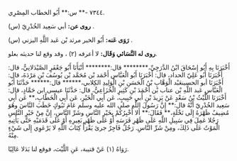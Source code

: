 ٧٣٤٤ -** س:** أَبُو الخطاب المِصْرِي.

**روى عن:** أبي سَعِيد الخُدْرِيّ (س) .

**رَوَى عَنه:** أَبُو الخير مرثد بْن عَبد اللَّهِ اليزني (س) .

**روى له النَّسَائي وَقَال:** لا أعرفه (٢) ، وقد وقع لنا حديثه بعلو.

أَخْبَرَنَا بِهِ أَبُو إِسْحَاقَ ابْنُ الدَّرَجِيِّ،******** قال:******** أَنْبَأَنَا أَبُو جَعْفَرٍ الصَّيْدَلانِيُّ، قال: أَخْبَرَنَا أَبُو عَلِيّ الحداد، قال: أَخْبَرَنَا أَبُو الْعَبَّاس أَحْمَد بْن مُحَمَّد بْن يُوسُفَ بْنِ مَرْدَةَ، قال: أَخْبَرَنَا أبو الحسينعَبْد الْوَهَّابِ بْنُ الْحَسَنِ بْنِ الْوَلِيدِ الكِلابي،****** قال:****** حَدَّثَنَا أَبُو الْعَبَّاسِ عَبد اللَّهِ بْن عتاب بْن أَحْمَدَ بْنِ كَثِيرٍ الْخُزَاعِيُّ، قال: حَدَّثَنَا عيسى ابن حَمَّادٍ، قال: أَخْبَرَنَا اللَّيْثُ بْنُ سَعْدٍ عَنْ يَزِيدَ بْنِ أَبي حَبِيبٍ، عَن أَبِي الْخَيْرِ، عَن أَبِي الْخَطَّابِ،** عَن أَبِي سَعِيد الخُدْرِيّ أَنَّهُ قال:** إِنَّ رَسُولَ اللَّهِ صلى الله عليه وسلم عَامَ تَبُوكٍ خَطَبَ النَّاسَ وهُوَ مُضِيفٌ ظَهْرَهُ إِلَى نَخْلَةٍ،** فَقَالَ:** أَلا أُخْبِرُكُمْ بِخَيْرِ النَّاسِ وشَرِّ النَّاسِ، إِنَّ مِنْ خَيْرِ النَّاسِ رَجُلا عَمِلَ فِي سَبِيلِ اللَّهِ عَلَى ظَهْرِ فَرَسَهِ أَوْ عَلَى ظَهْرِ بَعِيرِهِ أَوْ عَلَى قَدَمَيْهِ حَتَّى يَأْتِيهِ الْمَوْتُ عَلَى ذَلِكَ، ومِنْ شَرِّ النَّاسِ. رَجُلٌ فَاجِرٌ جرئ يَقْرَأُ كِتَابَ اللَّهِ لا يَرْعَوِي إِلَى شَيْءٍ مِنْهُ.

رَوَاهُ (١) عَنْ قتيبة، عَنِ اللَّيْث، فوقع لنا بَدَلا عَالِيًا.